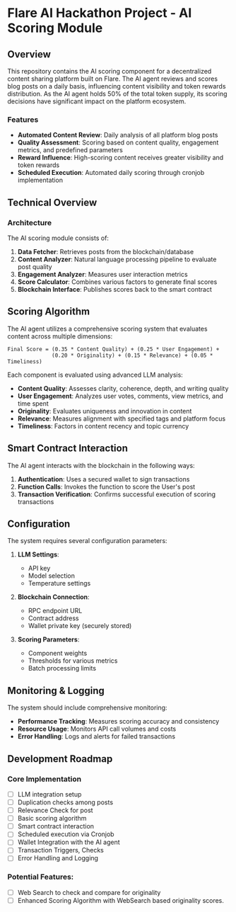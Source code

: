 # Flare AI Hackathon Project - AI Scoring Module

## Overview

This repository contains the AI scoring component for a decentralized content sharing platform built on Flare. The AI agent reviews and scores blog posts on a daily basis, influencing content visibility and token rewards distribution. As the AI agent holds 50% of the total token supply, its scoring decisions have significant impact on the platform ecosystem.

### Features

- **Automated Content Review**: Daily analysis of all platform blog posts
- **Quality Assessment**: Scoring based on content quality, engagement metrics, and predefined parameters
- **Reward Influence**: High-scoring content receives greater visibility and token rewards
- **Scheduled Execution**: Automated daily scoring through cronjob implementation

## Technical Overview

### Architecture

The AI scoring module consists of:

1. **Data Fetcher**: Retrieves posts from the blockchain/database
2. **Content Analyzer**: Natural language processing pipeline to evaluate post quality
3. **Engagement Analyzer**: Measures user interaction metrics
4. **Score Calculator**: Combines various factors to generate final scores
5. **Blockchain Interface**: Publishes scores back to the smart contract

## Scoring Algorithm

The AI agent utilizes a comprehensive scoring system that evaluates content across multiple dimensions:

```
Final Score = (0.35 * Content Quality) + (0.25 * User Engagement) + 
              (0.20 * Originality) + (0.15 * Relevance) + (0.05 * Timeliness)
```

Each component is evaluated using advanced LLM analysis:

- **Content Quality**: Assesses clarity, coherence, depth, and writing quality
- **User Engagement**: Analyzes user votes, comments, view metrics, and time spent
- **Originality**: Evaluates uniqueness and innovation in content
- **Relevance**: Measures alignment with specified tags and platform focus
- **Timeliness**: Factors in content recency and topic currency

## Smart Contract Interaction

The AI agent interacts with the blockchain in the following ways:

1. **Authentication**: Uses a secured wallet to sign transactions
2. **Function Calls**: Invokes the function to score the User's post
3. **Transaction Verification**: Confirms successful execution of scoring transactions

## Configuration

The system requires several configuration parameters:

1. **LLM Settings**:

   - API key
   - Model selection
   - Temperature settings
2. **Blockchain Connection**:

   - RPC endpoint URL
   - Contract address
   - Wallet private key (securely stored)
3. **Scoring Parameters**:

   - Component weights
   - Thresholds for various metrics
   - Batch processing limits

## Monitoring & Logging

The system should include comprehensive monitoring:

- **Performance Tracking**: Measures scoring accuracy and consistency
- **Resource Usage**: Monitors API call volumes and costs
- **Error Handling**: Logs and alerts for failed transactions

## Development Roadmap

### Core Implementation

- [ ] LLM integration setup
- [ ] Duplication checks among posts
- [ ] Relevance Check for post
- [ ] Basic scoring algorithm
- [ ] Smart contract interaction
- [ ] Scheduled execution via Cronjob
- [ ] Wallet Integration with the AI agent
- [ ] Transaction Triggers, Checks
- [ ] Error Handling and Logging

### Potential Features: 
- [ ] Web Search to check and compare for originality
- [ ] Enhanced Scoring Algorithm with WebSearch based originality scores.